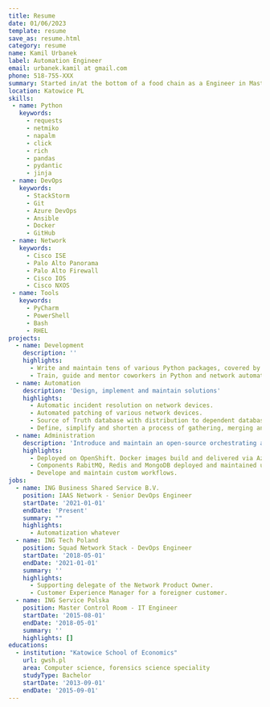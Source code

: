 ```yaml
---
title: Resume
date: 01/06/2023
template: resume
save_as: resume.html
category: resume
name: Kamil Urbanek
label: Automation Engineer
email: urbanek.kamil at gmail.com
phone: 518-755-XXX
summary: Started in/at the bottom of a food chain as a Engineer in Master Control Room team. After a while I changed it to being a *secretary* of a Network Squad Product/Owner. As time pass by, I learned that my laziness have different meanings Network Automation and DevOps. From that day, I'm trying to tell everyone around me why and how to do it.
location: Katowice PL
skills:
 - name: Python
   keywords:
     - requests
     - netmiko
     - napalm
     - click
     - rich
     - pandas
     - pydantic
     - jinja
 - name: DevOps
   keywords:
     - StackStorm
     - Git
     - Azure DevOps
     - Ansible
     - Docker
     - GitHub
 - name: Network
   keywords:
     - Cisco ISE
     - Palo Alto Panorama
     - Palo Alto Firewall
     - Cisco IOS
     - Cisco NXOS
 - name: Tools
   keywords:
     - PyCharm
     - PowerShell
     - Bash
     - RHEL
projects:
  - name: Development
    description: ''
    highlights:
      - Write and maintain tens of various Python packages, covered by CI\CD best practicies.
      - Train, guide and mentor coworkers in Python and network automation.
  - name: Automation
    description: 'Design, implement and maintain solutions'
    highlights:
      - Automatic incident resolution on network devices.
      - Automated patching of various network devices.
      - Source of Truth database with distribution to dependent databases.
      - Define, simplify and shorten a process of gathering, merging and analyzing data from different sources for formal purposes.
  - name: Administration
    description: 'Introduce and maintain an open-source orchestrating application StackStorm'
    highlights:
      - Deployed on OpenShift. Docker images build and delivered via Azure Pipeline.
      - Components RabitMQ, Redis and MongoDB deployed and maintained using Ansible.
      - Develope and maintain custom workflows.
jobs:
  - name: ING Business Shared Service B.V.
    position: IAAS Network - Senior DevOps Engineer
    startDate: '2021-01-01'
    endDate: 'Present'
    summary: ""
    highlights:
      - Automatization whatever
  - name: ING Tech Poland
    position: Squad Network Stack - DevOps Engineer
    startDate: '2018-05-01'
    endDate: '2021-01-01'
    summary: ''
    highlights:
      - Supporting delegate of the Network Product Owner.
      - Customer Experience Manager for a foreigner customer.
  - name: ING Service Polska
    position: Master Control Room - IT Engineer
    startDate: '2015-08-01'
    endDate: '2018-05-01'
    summary: ''
    highlights: []
educations:
  - institution: "Katowice School of Economics"
    url: gwsh.pl
    area: Computer science, forensics science speciality
    studyType: Bachelor
    startDate: '2013-09-01'
    endDate: '2015-09-01'
---
```


